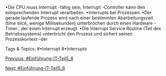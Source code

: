 •Die CPU muss Interrupt -fähig sein, Interrupt -Controller kann den entsprechenden Interrupt verarbeiten.
•Interrupts bei Prozessen:
•Der gerade laufende Prozess wird nach einer bestimmten Abarbeitungszeit (time slice, wenige Millisekunden) 
unterbrochen durch einen Hardware -Timer , der einen Interrupt erzeugt. 
•Die Interrupt Service Routine (Teil des Betriebssystems) unterbricht den Prozess und sichert seinen Prozesskontext –der 

   Tags & Topics:
   #•Interrupt
   #•Interrupts

[Previous: #Einführung-IT-Teil5_8](Einführung-IT-Teil5_8.md)

[Next: #Einführung-IT-Teil5_8](Einführung-IT-Teil5_8.md)